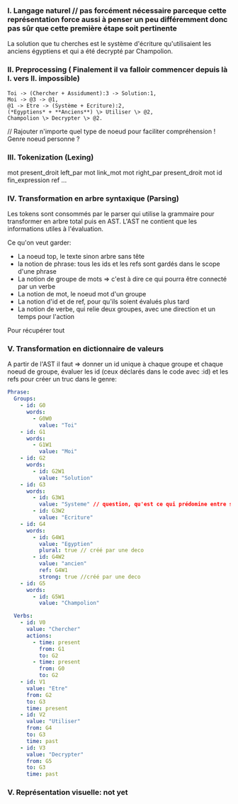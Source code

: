 ### I. Langage naturel // pas forcément nécessaire parceque cette représentation force aussi à penser un peu différemment donc pas sûr que cette première étape soit pertinente

La solution que tu cherches est le système d'écriture qu'utilisaient les anciens égyptiens et qui a été decrypté par Champolion. 

### II. Preprocessing ( Finalement il va falloir commencer depuis là I. vers II. impossible)

```
Toi -> (Chercher + Assidument):3 -> Solution:1,
Moi -> @3 -> @1,
@1 -> Etre -> (Système + Ecriture):2,
(*Egyptiens* + **Anciens**) \> Utiliser \> @2,
Champolion \> Decrypter \> @2.
```

// Rajouter n'importe quel type de noeud pour faciliter compréhension ! Genre noeud personne ?

### III. Tokenization (Lexing)

mot present_droit left_par mot link_mot mot right_par present_droit mot id fin_expression ref ...

### IV. Transformation en arbre syntaxique (Parsing)

Les tokens sont consommés par le parser qui utilise la grammaire pour transformer en arbre total puis en AST.
L'AST ne contient que les informations utiles à l'évaluation. 

Ce qu'on veut garder: 
 - La noeud top, le texte sinon arbre sans tête
 - la notion de phrase: tous les ids et les refs sont gardés dans le scope d'une phrase
 - La notion de groupe de mots => c'est à dire ce qui pourra être connecté par un verbe
 - La notion de mot, le noeud mot d'un groupe
 - La notion d'id et de ref, pour qu'ils soient évalués plus tard
 - La notion de verbe, qui relie deux groupes, avec une direction et un temps pour l'action

Pour récupérer tout 

### V. Transformation en dictionnaire de valeurs 

A partir de l'AST il faut => donner un id unique à chaque groupe et chaque noeud de groupe, 
évaluer les id (ceux déclarés dans le code avec :id) et les refs pour créer un truc dans le genre: 

```yaml
Phrase:
  Groups:
    - id: G0
      words:
        - G0W0
          value: "Toi"
    - id: G1
      words:
        - G1W1
          value: "Moi"
    - id: G2
      words:
        - id: G2W1
          value: "Solution"
    - id: G3
      words:
        - id: G3W1
          value: "Systeme" // question, qu'est ce qui prédomine entre système et écriture ? Peut être que les deux devraient partager un cercle unique de "groupe sujet" sans qualificatif
        - id: G3W2
          value: "Ecriture"
    - id: G4
      words:
        - id: G4W1
          value: "Egyptien"
          plural: true // créé par une deco
        - id: G4W2
          value: "ancien"
          ref: G4W1
          strong: true //créé par une deco 
    - id: G5
      words:
        - id: G5W1
          value: "Champolion"

  Verbs:
    - id: V0
      value: "Chercher"
      actions: 
        - time: present
          from: G1
          to: G2
        - time: present
          from: G0
          to: G2
    - id: V1
      value: "Etre"
      from: G2
      to: G3
      time: present
    - id: V2
      value: "Utiliser"
      from: G4
      to: G3
      time: past
    - id: V3
      value: "Decrypter"
      from: G5
      to: G3
      time: past

```
### V. Représentation visuelle: not yet  

